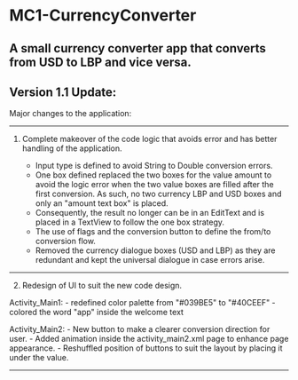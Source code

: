 # MC1-CurrencyConverter
A small currency converter app that converts from USD to LBP and vice versa.
---
## Version 1.1 Update:

Major changes to the application:
***************************************
1. Complete makeover of the code logic that avoids error and has better handling of the application.

    - Input type is defined to avoid String to Double conversion errors.
    - One box defined replaced the two boxes for the value amount to avoid the logic error when the two value boxes are filled after the first conversion. As such, no two currency LBP and USD boxes and only an "amount text box" is placed.
    - Consequently, the result no longer can be in an EditText and is placed in a TextView to follow the one box strategy.
    - The use of flags and the conversion button to define the from/to conversion flow.
    - Removed the currency dialogue boxes (USD and LBP) as they are redundant and kept the universal dialogue in case errors arise.

 ***************************************
 2. Redesign of UI to suit the new code design.

   Activity_Main1:
    - redefined color palette from "#039BE5" to "#40CEEF"
    - colored the word "app" inside the welcome text
    
   Activity_Main2:
    - New button to make a clearer conversion direction for user.
    - Added animation inside the activity_main2.xml page to enhance page appearance.
    - Reshuffled position of buttons to suit the layout by placing it under the value.
   ***************************************

